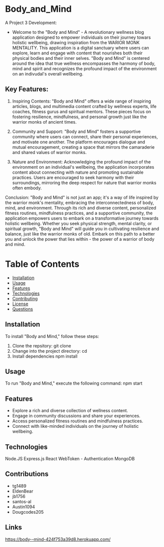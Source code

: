 # Body_and_Mind

A Project 3 Development: 
- Welcome to the "Body and Mind" - A revolutionary wellness blog application designed to empower individuals on their journey towars holistic wellbeing, drawing inspiration from the WARIOR MONK MENTALITY. This application is a digital sanctuary where users can explore, learn and engage with content that nourishes both their physical bodies and their inner selves. "Body and Mind" is centered around the idea that true wellness encompasses the harmony of body, mind and spirit and recognizes the profound impact of the environment on an indivudal's overall wellbeing. 

## Key Features:

1. Inspiring Contents: "Body and Mind" offers a wide range of inspiring articles, blogs, and multimedia content crafted by wellness experts, life coaches, fitness gurus and spiritual mentors. These pieces focus on fostering resilience, mindfulness, and personal growth just like the warrior monks of ancient times.

2. Community and Support: "Body and Mind" fosters a supportive community where users can connect, share their personal experiences, and motivate one another. The platform encourages dialogue and mutual encouragement, creating a space that mirrors the camaraderie and shared values of warrior monks.

3. Nature and Environment: Acknowledging the profound impact of the environment on an individual's wellbeing, the application incorporates content about connecting with nature and promoting sustainable practices. Users are encouraged to seek harmony with their surroundings, mirroring the deep respect for nature that warrior monks often embody.

Conclusion: 
"Body and Mind" is not just an app; it's a way of life inspired by the warrior monk's mentality, embracing the interconnectedness of body, mind, and environment. Through its rich and diverse content, personalized fitness routines, mindfulness practices, and a supportive community, the application empowers users to embark on a transformative journey towards holistic wellbeing. Whether you seek physical strength, mental clarity, or spiritual growth, "Body and Mind" will guide you in cultivating resilience and balance, just like the warrior monks of old. Embark on this path to a better you and unlock the power that lies within - the power of a warrior of body and mind.

# Table of Contents

- [Installation](#installation)
- [Usage](#usage)
- [Features](#features)
- [Technologies](#technologies)
- [Contributing](#contributing)
- [License](#license)
- [Questions](#questions)

## Installation

To install "Body and Mind," follow these steps:

1. Clone the repsitory:
    git clone 
2. Change into the project directory:
    cd
3. Install dependencies
    npm install

## Usage

To run "Body and Mind," execute the following command:
    npm start

## Features

- Explore a rich and diverse collection of wellness content.
- Engage in community discussions and share your experiences.
- Access personalized fitness routines and mindfulness practices.
- Connect with like-minded individuals on the journey of holistic   wellbeing.

## Technologies
Node.JS
Express.js
React
WebToken - Authentication
MongoDB

## Contributions

- tg1489
- EldenBear
- jb1756
- santos-al
- Austin1094
- Dougcodes205

## Links

https://body--mind-424f753a39d8.herokuapp.com/